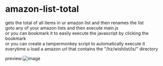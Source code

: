 # amazon-list-total
gets the total of all items in ur amazon list and then renames the list  
goto any of your amazon lists and then execute main.js  
or you can bookmark it to easily execute the javascript by clicking the bookmark  
or you can create a tampermonkey script to automatically execute it everytime u load a amazon url that contains the "/hz/wishlist/ls/" directory  

preview:![image](https://github.com/IWillyLovePython/amazon-list-total/assets/104280094/f7068106-d27c-4d94-aba9-b44f44aab006)
